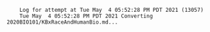         Log for attempt at Tue May  4 05:52:28 PM PDT 2021 (13057)
        Tue May  4 05:52:28 PM PDT 2021 Converting 2020BIO101/KBxRaceAndHumanBio.md...
